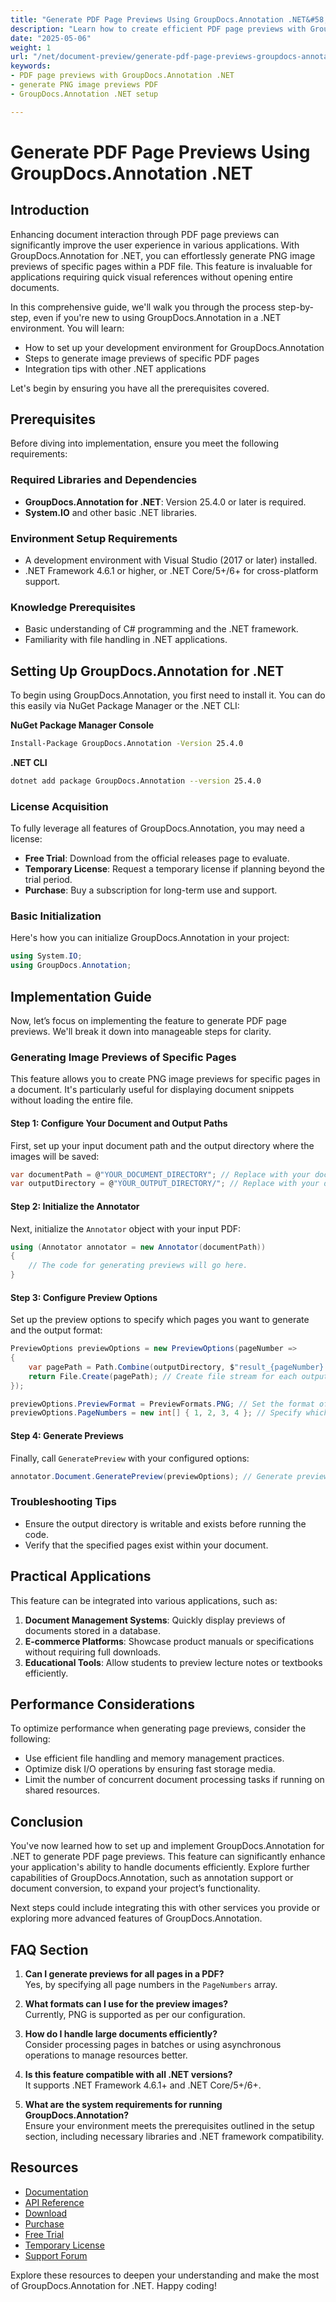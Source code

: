 ```yaml
---
title: "Generate PDF Page Previews Using GroupDocs.Annotation .NET&#58; A Comprehensive Guide"
description: "Learn how to create efficient PDF page previews with GroupDocs.Annotation for .NET. Enhance document interaction and streamline your workflow."
date: "2025-05-06"
weight: 1
url: "/net/document-preview/generate-pdf-page-previews-groupdocs-annotation-net/"
keywords:
- PDF page previews with GroupDocs.Annotation .NET
- generate PNG image previews PDF
- GroupDocs.Annotation .NET setup

---
```



# Generate PDF Page Previews Using GroupDocs.Annotation .NET

## Introduction

Enhancing document interaction through PDF page previews can significantly improve the user experience in various applications. With GroupDocs.Annotation for .NET, you can effortlessly generate PNG image previews of specific pages within a PDF file. This feature is invaluable for applications requiring quick visual references without opening entire documents.

In this comprehensive guide, we'll walk you through the process step-by-step, even if you're new to using GroupDocs.Annotation in a .NET environment. You will learn:
- How to set up your development environment for GroupDocs.Annotation
- Steps to generate image previews of specific PDF pages
- Integration tips with other .NET applications

Let's begin by ensuring you have all the prerequisites covered.

## Prerequisites

Before diving into implementation, ensure you meet the following requirements:

### Required Libraries and Dependencies

- **GroupDocs.Annotation for .NET**: Version 25.4.0 or later is required.
- **System.IO** and other basic .NET libraries.

### Environment Setup Requirements

- A development environment with Visual Studio (2017 or later) installed.
- .NET Framework 4.6.1 or higher, or .NET Core/5+/6+ for cross-platform support.

### Knowledge Prerequisites

- Basic understanding of C# programming and the .NET framework.
- Familiarity with file handling in .NET applications.

## Setting Up GroupDocs.Annotation for .NET

To begin using GroupDocs.Annotation, you first need to install it. You can do this easily via NuGet Package Manager or the .NET CLI:

**NuGet Package Manager Console**
```bash
Install-Package GroupDocs.Annotation -Version 25.4.0
```

**.NET CLI**
```bash
dotnet add package GroupDocs.Annotation --version 25.4.0
```

### License Acquisition

To fully leverage all features of GroupDocs.Annotation, you may need a license:
- **Free Trial**: Download from the official releases page to evaluate.
- **Temporary License**: Request a temporary license if planning beyond the trial period.
- **Purchase**: Buy a subscription for long-term use and support.

### Basic Initialization

Here's how you can initialize GroupDocs.Annotation in your project:
```csharp
using System.IO;
using GroupDocs.Annotation;
```

## Implementation Guide

Now, let’s focus on implementing the feature to generate PDF page previews. We'll break it down into manageable steps for clarity.

### Generating Image Previews of Specific Pages

This feature allows you to create PNG image previews for specific pages in a document. It's particularly useful for displaying document snippets without loading the entire file.

#### Step 1: Configure Your Document and Output Paths

First, set up your input document path and the output directory where the images will be saved:
```csharp
var documentPath = @"YOUR_DOCUMENT_DIRECTORY"; // Replace with your document path
var outputDirectory = @"YOUR_OUTPUT_DIRECTORY/"; // Replace with your desired output directory
```

#### Step 2: Initialize the Annotator

Next, initialize the `Annotator` object with your input PDF:
```csharp
using (Annotator annotator = new Annotator(documentPath))
{
    // The code for generating previews will go here.
}
```

#### Step 3: Configure Preview Options

Set up the preview options to specify which pages you want to generate and the output format:
```csharp
PreviewOptions previewOptions = new PreviewOptions(pageNumber =>
{
    var pagePath = Path.Combine(outputDirectory, $"result_{pageNumber}.png");
    return File.Create(pagePath); // Create file stream for each output image
});

previewOptions.PreviewFormat = PreviewFormats.PNG; // Set the format of the previews to PNG.
previewOptions.PageNumbers = new int[] { 1, 2, 3, 4 }; // Specify which pages to generate previews for.
```

#### Step 4: Generate Previews

Finally, call `GeneratePreview` with your configured options:
```csharp
annotator.Document.GeneratePreview(previewOptions); // Generate previews based on configured options.
```

### Troubleshooting Tips

- Ensure the output directory is writable and exists before running the code.
- Verify that the specified pages exist within your document.

## Practical Applications

This feature can be integrated into various applications, such as:
1. **Document Management Systems**: Quickly display previews of documents stored in a database.
2. **E-commerce Platforms**: Showcase product manuals or specifications without requiring full downloads.
3. **Educational Tools**: Allow students to preview lecture notes or textbooks efficiently.

## Performance Considerations

To optimize performance when generating page previews, consider the following:
- Use efficient file handling and memory management practices.
- Optimize disk I/O operations by ensuring fast storage media.
- Limit the number of concurrent document processing tasks if running on shared resources.

## Conclusion

You've now learned how to set up and implement GroupDocs.Annotation for .NET to generate PDF page previews. This feature can significantly enhance your application's ability to handle documents efficiently. Explore further capabilities of GroupDocs.Annotation, such as annotation support or document conversion, to expand your project’s functionality.

Next steps could include integrating this with other services you provide or exploring more advanced features of GroupDocs.Annotation.

## FAQ Section

1. **Can I generate previews for all pages in a PDF?**  
   Yes, by specifying all page numbers in the `PageNumbers` array.

2. **What formats can I use for the preview images?**  
   Currently, PNG is supported as per our configuration.

3. **How do I handle large documents efficiently?**  
   Consider processing pages in batches or using asynchronous operations to manage resources better.

4. **Is this feature compatible with all .NET versions?**  
   It supports .NET Framework 4.6.1+ and .NET Core/5+/6+.

5. **What are the system requirements for running GroupDocs.Annotation?**  
   Ensure your environment meets the prerequisites outlined in the setup section, including necessary libraries and .NET framework compatibility.

## Resources

- [Documentation](https://docs.groupdocs.com/annotation/net/)
- [API Reference](https://reference.groupdocs.com/annotation/net/)
- [Download](https://releases.groupdocs.com/annotation/net/)
- [Purchase](https://purchase.groupdocs.com/buy)
- [Free Trial](https://releases.groupdocs.com/annotation/net/)
- [Temporary License](https://purchase.groupdocs.com/temporary-license/)
- [Support Forum](https://forum.groupdocs.com/c/annotation/) 

Explore these resources to deepen your understanding and make the most of GroupDocs.Annotation for .NET. Happy coding!

